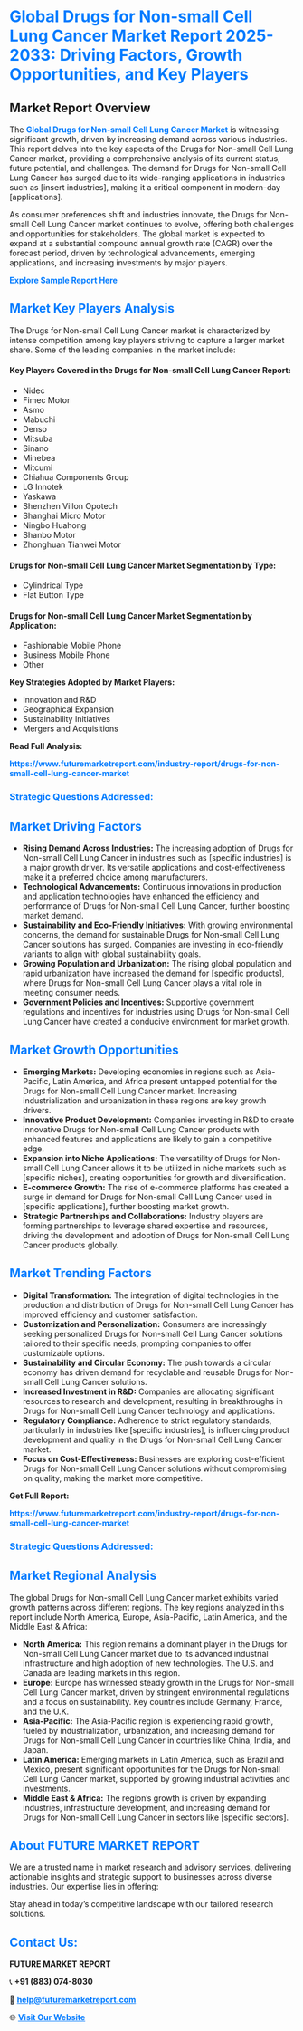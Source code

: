 <h1 style="color: #007BFF;">Global Drugs for Non-small Cell Lung Cancer Market Report 2025-2033: Driving Factors, Growth Opportunities, and Key Players</h1>

<section id="overview">
<h2>Market Report Overview</h2>
<p>The <a href="https://www.futuremarketreport.com/industry-report/drugs-for-non-small-cell-lung-cancer-market" style="color: #007BFF; text-decoration: none;"><strong>Global Drugs for Non-small Cell Lung Cancer Market</strong></a> is witnessing significant growth, driven by increasing demand across various industries. This report delves into the key aspects of the Drugs for Non-small Cell Lung Cancer market, providing a comprehensive analysis of its current status, future potential, and challenges. The demand for Drugs for Non-small Cell Lung Cancer has surged due to its wide-ranging applications in industries such as [insert industries], making it a critical component in modern-day [applications].</p>
<p>As consumer preferences shift and industries innovate, the Drugs for Non-small Cell Lung Cancer market continues to evolve, offering both challenges and opportunities for stakeholders. The global market is expected to expand at a substantial compound annual growth rate (CAGR) over the forecast period, driven by technological advancements, emerging applications, and increasing investments by major players.</p>
</section>

<section id="overview">
<p><a href="https://www.futuremarketreport.com/request-sample/reportId=32425" style="color: #007BFF; text-decoration: none;"><strong>Explore Sample Report Here</strong></a></p>
</section>

<section id="key-players">
<h2 style="color: #007BFF;">Market Key Players Analysis</h2>
<p>The Drugs for Non-small Cell Lung Cancer market is characterized by intense competition among key players striving to capture a larger market share. Some of the leading companies in the market include:</p>
<h4>Key Players Covered in the Drugs for Non-small Cell Lung Cancer Report:</h4>
<ul><li>Nidec</li><li>Fimec Motor</li><li>Asmo</li><li>Mabuchi</li><li>Denso</li><li>Mitsuba</li><li>Sinano</li><li>Minebea</li><li>Mitcumi</li><li>Chiahua Components Group</li><li>LG Innotek</li><li>Yaskawa</li><li>Shenzhen Villon Opotech</li><li>Shanghai Micro Motor</li><li>Ningbo Huahong</li><li>Shanbo Motor</li><li>Zhonghuan Tianwei Motor</li></ul>
<h4>Drugs for Non-small Cell Lung Cancer Market Segmentation by Type:</h4>
<ul><li>Cylindrical Type</li><li>Flat Button Type</li></ul>

<h4>Drugs for Non-small Cell Lung Cancer Market Segmentation by Application:</h4>
<ul><li>Fashionable Mobile Phone</li><li>Business Mobile Phone</li><li>Other</li></ul>
<p><strong>Key Strategies Adopted by Market Players:</strong></p>
<ul>
<li>Innovation and R&D</li>
<li>Geographical Expansion</li>
<li>Sustainability Initiatives</li>
<li>Mergers and Acquisitions</li>
</ul>
</section>

<section>
<p><strong>Read Full Analysis: </strong></p><a href="https://www.futuremarketreport.com/industry-report/drugs-for-non-small-cell-lung-cancer-market" style="color: #007BFF; text-decoration: none;"><strong>https://www.futuremarketreport.com/industry-report/drugs-for-non-small-cell-lung-cancer-market</strong></a>
<h3 style="color: #007BFF;">Strategic Questions Addressed:</h3>
</section>

<section id="driving-factors">
<h2 style="color: #007BFF;">Market Driving Factors</h2>
<ul>
<li><strong>Rising Demand Across Industries:</strong> The increasing adoption of Drugs for Non-small Cell Lung Cancer in industries such as [specific industries] is a major growth driver. Its versatile applications and cost-effectiveness make it a preferred choice among manufacturers.</li>
<li><strong>Technological Advancements:</strong> Continuous innovations in production and application technologies have enhanced the efficiency and performance of Drugs for Non-small Cell Lung Cancer, further boosting market demand.</li>
<li><strong>Sustainability and Eco-Friendly Initiatives:</strong> With growing environmental concerns, the demand for sustainable Drugs for Non-small Cell Lung Cancer solutions has surged. Companies are investing in eco-friendly variants to align with global sustainability goals.</li>
<li><strong>Growing Population and Urbanization:</strong> The rising global population and rapid urbanization have increased the demand for [specific products], where Drugs for Non-small Cell Lung Cancer plays a vital role in meeting consumer needs.</li>
<li><strong>Government Policies and Incentives:</strong> Supportive government regulations and incentives for industries using Drugs for Non-small Cell Lung Cancer have created a conducive environment for market growth.</li>
</ul>
</section>

<section id="growth-opportunities">
<h2 style="color: #007BFF;">Market Growth Opportunities</h2>
<ul>
<li><strong>Emerging Markets:</strong> Developing economies in regions such as Asia-Pacific, Latin America, and Africa present untapped potential for the Drugs for Non-small Cell Lung Cancer market. Increasing industrialization and urbanization in these regions are key growth drivers.</li>
<li><strong>Innovative Product Development:</strong> Companies investing in R&D to create innovative Drugs for Non-small Cell Lung Cancer products with enhanced features and applications are likely to gain a competitive edge.</li>
<li><strong>Expansion into Niche Applications:</strong> The versatility of Drugs for Non-small Cell Lung Cancer allows it to be utilized in niche markets such as [specific niches], creating opportunities for growth and diversification.</li>
<li><strong>E-commerce Growth:</strong> The rise of e-commerce platforms has created a surge in demand for Drugs for Non-small Cell Lung Cancer used in [specific applications], further boosting market growth.</li>
<li><strong>Strategic Partnerships and Collaborations:</strong> Industry players are forming partnerships to leverage shared expertise and resources, driving the development and adoption of Drugs for Non-small Cell Lung Cancer products globally.</li>
</ul>
</section>

<section id="trending-factors">
<h2 style="color: #007BFF;">Market Trending Factors</h2>
<ul>
<li><strong>Digital Transformation:</strong> The integration of digital technologies in the production and distribution of Drugs for Non-small Cell Lung Cancer has improved efficiency and customer satisfaction.</li>
<li><strong>Customization and Personalization:</strong> Consumers are increasingly seeking personalized Drugs for Non-small Cell Lung Cancer solutions tailored to their specific needs, prompting companies to offer customizable options.</li>
<li><strong>Sustainability and Circular Economy:</strong> The push towards a circular economy has driven demand for recyclable and reusable Drugs for Non-small Cell Lung Cancer solutions.</li>
<li><strong>Increased Investment in R&D:</strong> Companies are allocating significant resources to research and development, resulting in breakthroughs in Drugs for Non-small Cell Lung Cancer technology and applications.</li>
<li><strong>Regulatory Compliance:</strong> Adherence to strict regulatory standards, particularly in industries like [specific industries], is influencing product development and quality in the Drugs for Non-small Cell Lung Cancer market.</li>
<li><strong>Focus on Cost-Effectiveness:</strong> Businesses are exploring cost-efficient Drugs for Non-small Cell Lung Cancer solutions without compromising on quality, making the market more competitive.</li>
</ul>
</section>

<section>
<p><strong>Get Full Report: </strong></p><a href="https://www.futuremarketreport.com/industry-report/drugs-for-non-small-cell-lung-cancer-market" style="color: #007BFF; text-decoration: none;"><strong>https://www.futuremarketreport.com/industry-report/drugs-for-non-small-cell-lung-cancer-market</strong></a>
<h3 style="color: #007BFF;">Strategic Questions Addressed:</h3>
</section>


<section id="regional-analysis">
<h2 style="color: #007BFF;">Market Regional Analysis</h2>
<p>The global Drugs for Non-small Cell Lung Cancer market exhibits varied growth patterns across different regions. The key regions analyzed in this report include North America, Europe, Asia-Pacific, Latin America, and the Middle East & Africa:</p>
<ul>
<li><strong>North America:</strong> This region remains a dominant player in the Drugs for Non-small Cell Lung Cancer market due to its advanced industrial infrastructure and high adoption of new technologies. The U.S. and Canada are leading markets in this region.</li>
<li><strong>Europe:</strong> Europe has witnessed steady growth in the Drugs for Non-small Cell Lung Cancer market, driven by stringent environmental regulations and a focus on sustainability. Key countries include Germany, France, and the U.K.</li>
<li><strong>Asia-Pacific:</strong> The Asia-Pacific region is experiencing rapid growth, fueled by industrialization, urbanization, and increasing demand for Drugs for Non-small Cell Lung Cancer in countries like China, India, and Japan.</li>
<li><strong>Latin America:</strong> Emerging markets in Latin America, such as Brazil and Mexico, present significant opportunities for the Drugs for Non-small Cell Lung Cancer market, supported by growing industrial activities and investments.</li>
<li><strong>Middle East & Africa:</strong> The region’s growth is driven by expanding industries, infrastructure development, and increasing demand for Drugs for Non-small Cell Lung Cancer in sectors like [specific sectors].</li>
</ul>
</section>

<footer>
<h2 style="color: #007BFF;">About FUTURE MARKET REPORT</h2>
<p>We are a trusted name in market research and advisory services, delivering actionable insights and strategic support to businesses across diverse industries. Our expertise lies in offering:</p>

<p>Stay ahead in today’s competitive landscape with our tailored research solutions.</p>

<h2 style="color: #007BFF;">Contact Us:</h2>
<p><strong>FUTURE MARKET REPORT</strong></p>
<p>📞 <strong>+91 (883) 074-8030</strong></p>
<p>📧 <strong><a href="mailto:help@futuremarketreport.com" style="color: #007BFF;">help@futuremarketreport.com</a></strong></p>
<p>🌐 <strong><a href="https://www.futuremarketreport.com/" style="color: #007BFF;">Visit Our Website</a></strong></p>
</footer>
